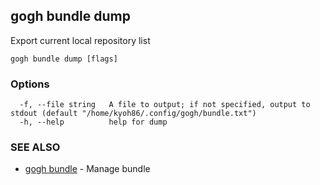 ## gogh bundle dump

Export current local repository list

```
gogh bundle dump [flags]
```

### Options

```
  -f, --file string   A file to output; if not specified, output to stdout (default "/home/kyoh86/.config/gogh/bundle.txt")
  -h, --help          help for dump
```

### SEE ALSO

* [gogh bundle](gogh_bundle.md)	 - Manage bundle

